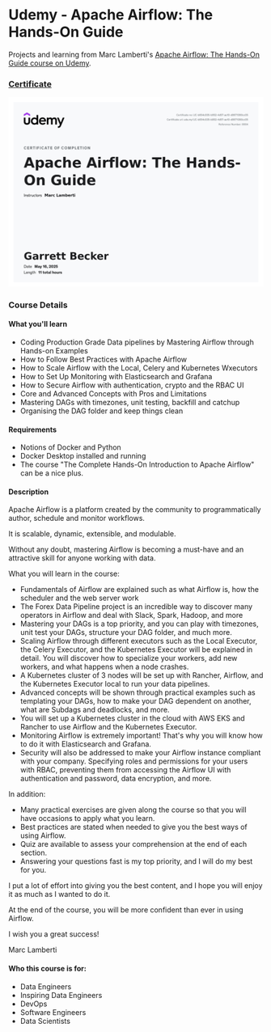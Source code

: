 # Udemy - Apache Airflow: The Hands-On Guide

Projects and learning from Marc Lamberti's [Apache Airflow: The Hands-On Guide course on Udemy](https://www.udemy.com/course/the-ultimate-hands-on-course-to-master-apache-airflow/).

### [Certificate]()

!["Certificate"](./Certificate.jpg)

### Course Details

#### What you'll learn
- Coding Production Grade Data pipelines by Mastering Airflow through Hands-on Examples
- How to Follow Best Practices with Apache Airflow
- How to Scale Airflow with the Local, Celery and Kubernetes Wxecutors
- How to Set Up Monitoring with Elasticsearch and Grafana
- How to Secure Airflow with authentication, crypto and the RBAC UI
- Core and Advanced Concepts with Pros and Limitations
- Mastering DAGs with timezones, unit testing, backfill and catchup
- Organising the DAG folder and keep things clean

#### Requirements
- Notions of Docker and Python
- Docker Desktop installed and running
- The course "The Complete Hands-On Introduction to Apache Airflow" can be a nice plus.

#### Description
Apache Airflow is a platform created by the community to programmatically author, schedule and monitor workflows.

It is scalable, dynamic, extensible, and modulable.

Without any doubt, mastering Airflow is becoming a must-have and an attractive skill for anyone working with data.

What you will learn in the course:
- Fundamentals of Airflow are explained such as what Airflow is, how the scheduler and the web server work
- The Forex Data Pipeline project is an incredible way to discover many operators in Airflow and deal with Slack, Spark, Hadoop, and more
- Mastering your DAGs is a top priority, and you can play with timezones, unit test your DAGs, structure your DAG folder, and much more.
- Scaling Airflow through different executors such as the Local Executor, the Celery Executor, and the Kubernetes Executor will be explained in detail. You will discover how to specialize your workers, add new workers, and what happens when a node crashes.
- A Kubernetes cluster of 3 nodes will be set up with Rancher, Airflow, and the Kubernetes Executor local to run your data pipelines.
- Advanced concepts will be shown through practical examples such as templating your DAGs, how to make your DAG dependent on another, what are Subdags and deadlocks, and more.
- You will set up a Kubernetes cluster in the cloud with AWS EKS and Rancher to use Airflow and the Kubernetes Executor.
- Monitoring Airflow is extremely important! That's why you will know how to do it with Elasticsearch and Grafana.
- Security will also be addressed to make your Airflow instance compliant with your company. Specifying roles and permissions for your users with RBAC, preventing them from accessing the Airflow UI with authentication and password,  data encryption, and more.

In addition:
- Many practical exercises are given along the course so that you will have occasions to apply what you learn.
- Best practices are stated when needed to give you the best ways of using Airflow.
- Quiz are available to assess your comprehension at the end of each section.
- Answering your questions fast is my top priority, and I will do my best for you.

I put a lot of effort into giving you the best content, and I hope you will enjoy it as much as I wanted to do it.

At the end of the course, you will be more confident than ever in using Airflow.

I wish you a great success!

Marc Lamberti

#### Who this course is for:
- Data Engineers
- Inspiring Data Engineers
- DevOps
- Software Engineers
- Data Scientists
